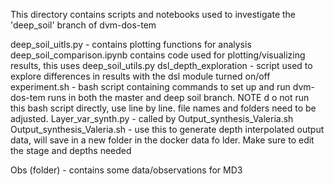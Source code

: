 This directory contains scripts and notebooks used to investigate the 'deep_soil' branch of dvm-dos-tem

deep_soil_uitls.py - contains plotting functions for analysis
deep_soil_comparison.ipynb contains code used for plotting/visualizing results, this uses deep_soil_utils.py
dsl_depth_exploration - script used to explore differences in results with the dsl module turned on/off
experiment.sh - bash script containing commands to set up and run dvm-dos-tem runs in both the master and deep soil branch. NOTE d
o not run this bash script directly, use line by line. file names and folders need to be adjusted.
Layer_var_synth.py - called by Output_synthesis_Valeria.sh
Output_synthesis_Valeria.sh - use this to generate depth interpolated output data, will save in a new folder in the docker data fo
lder. Make sure to edit the stage and depths needed

Obs (folder) - contains some data/observations for MD3
